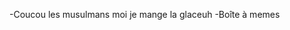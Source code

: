 -Coucou les musulmans moi je mange la glaceuh
-Boîte à memes

<!---
LeVraiBambi/LeVraiBambi is a ✨ special ✨ repository because its `README.md` (this file) appears on your GitHub profile.
You can click the Preview link to take a look at your changes.
--->
